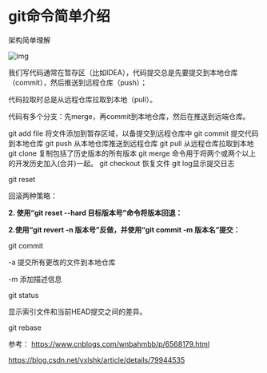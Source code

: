 # git命令简单介绍

架构简单理解

![img](https://images2015.cnblogs.com/blog/1033579/201703/1033579-20170317195044479-1524873296.png)

我们写代码通常在暂存区（比如IDEA），代码提交总是先要提交到本地仓库（commit），然后推送到远程仓库（push）；

代码拉取时总是从远程仓库拉取到本地（pull）。

代码有多个分支：先merge，再commit到本地仓库，然后在推送到远端仓库。



git add file
将文件添加到暂存区域，以备提交到远程仓库中
git commit
提交代码到本地仓库
git push
从本地仓库推送到远程仓库
git pull
从远程仓库拉取到本地
git clone
复制包括了历史版本的所有版本
git merge
命令用于将两个或两个以上的开发历史加入(合并)一起。
git checkout
恢复文件
git log显示提交日志



git reset

回滚两种策略：

**2. 使用“git reset --hard 目标版本号”命令将版本回退：**

**2.使用“git revert -n 版本号”反做，并使用“git commit -m 版本名”提交：**





git commit 

  -a 提交所有更改的文件到本地仓库

  -m 添加描述信息

git status 

显示索引文件和当前HEAD提交之间的差异。

git rebase

参考：
https://www.cnblogs.com/wnbahmbb/p/6568179.html

<https://blog.csdn.net/yxlshk/article/details/79944535>
